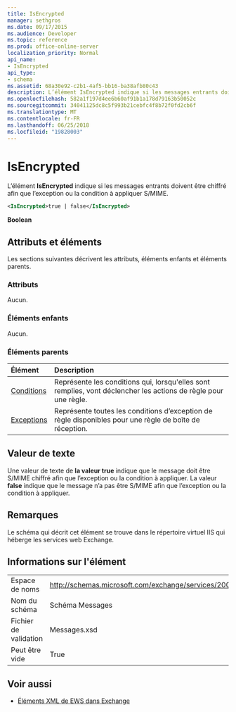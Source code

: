 ```yaml
---
title: IsEncrypted
manager: sethgros
ms.date: 09/17/2015
ms.audience: Developer
ms.topic: reference
ms.prod: office-online-server
localization_priority: Normal
api_name:
- IsEncrypted
api_type:
- schema
ms.assetid: 68a30e92-c2b1-4af5-bb16-ba38afb80c43
description: L’élément IsEncrypted indique si les messages entrants doivent être chiffré afin que l’exception ou la condition à appliquer S/MIME.
ms.openlocfilehash: 582a1f197d4ee6b60af91b1a178d79163b50052c
ms.sourcegitcommit: 34041125dc8c5f993b21cebfc4f8b72f0fd2cb6f
ms.translationtype: MT
ms.contentlocale: fr-FR
ms.lasthandoff: 06/25/2018
ms.locfileid: "19828003"
---
```

# <a name="isencrypted"></a>IsEncrypted

L’élément **IsEncrypted** indique si les messages entrants doivent être chiffré afin que l’exception ou la condition à appliquer S/MIME. 
  
```XML
<IsEncrypted>true | false</IsEncrypted>
```

 **Boolean**
## <a name="attributes-and-elements"></a>Attributs et éléments

Les sections suivantes décrivent les attributs, éléments enfants et éléments parents.
  
### <a name="attributes"></a>Attributs

Aucun.
  
### <a name="child-elements"></a>Éléments enfants

Aucun.
  
### <a name="parent-elements"></a>Éléments parents

|**Élément**|**Description**|
|:-----|:-----|
|[Conditions](conditions.md) <br/> |Représente les conditions qui, lorsqu'elles sont remplies, vont déclencher les actions de règle pour une règle.  <br/> |
|[Exceptions](exceptions.md) <br/> |Représente toutes les conditions d’exception de règle disponibles pour une règle de boîte de réception.  <br/> |
   
## <a name="text-value"></a>Valeur de texte

Une valeur de texte de **la valeur true** indique que le message doit être S/MIME chiffré afin que l’exception ou la condition à appliquer. La valeur **false** indique que le message n’a pas être S/MIME afin que l’exception ou la condition à appliquer. 
  
## <a name="remarks"></a>Remarques

Le schéma qui décrit cet élément se trouve dans le répertoire virtuel IIS qui héberge les services web Exchange.
  
## <a name="element-information"></a>Informations sur l'élément

|||
|:-----|:-----|
|Espace de noms  <br/> |http://schemas.microsoft.com/exchange/services/2006/messages  <br/> |
|Nom du schéma  <br/> |Schéma Messages  <br/> |
|Fichier de validation  <br/> |Messages.xsd  <br/> |
|Peut être vide  <br/> |True  <br/> |
   
## <a name="see-also"></a>Voir aussi



- [Éléments XML de EWS dans Exchange](ews-xml-elements-in-exchange.md)

